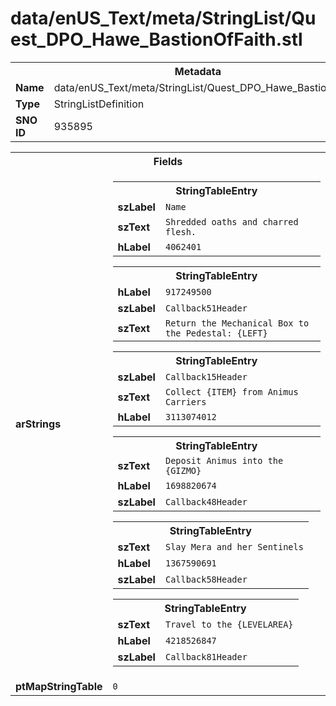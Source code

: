 <h1>data/enUS_Text/meta/StringList/Quest_DPO_Hawe_BastionOfFaith.stl</h1><table><tr><th colspan="100%">Metadata</th></tr><tr><td><b>Name</b></td><td>data/enUS_Text/meta/StringList/Quest_DPO_Hawe_BastionOfFaith.stl</td></tr><tr><td><b>Type</b></td><td>StringListDefinition</td></tr><tr><td><b>SNO ID</b></td><td>935895</td></tr></table>

<table><tr><th colspan="100%">Fields</th></tr><tr><td><b>arStrings</b></td><td><table><tr><th colspan="100%">StringTableEntry</th></tr><tr><td><b>szLabel</b></td><td><code>Name</code></td></tr><tr><td><b>szText</b></td><td><code>Shredded oaths and charred flesh.</code></td></tr><tr><td><b>hLabel</b></td><td><code>4062401</code></td></tr></table>


<table><tr><th colspan="100%">StringTableEntry</th></tr><tr><td><b>hLabel</b></td><td><code>917249500</code></td></tr><tr><td><b>szLabel</b></td><td><code>Callback51Header</code></td></tr><tr><td><b>szText</b></td><td><code>Return the Mechanical Box to the Pedestal: {LEFT}</code></td></tr></table>


<table><tr><th colspan="100%">StringTableEntry</th></tr><tr><td><b>szLabel</b></td><td><code>Callback15Header</code></td></tr><tr><td><b>szText</b></td><td><code>Collect {ITEM} from Animus Carriers</code></td></tr><tr><td><b>hLabel</b></td><td><code>3113074012</code></td></tr></table>


<table><tr><th colspan="100%">StringTableEntry</th></tr><tr><td><b>szText</b></td><td><code>Deposit Animus into the {GIZMO}</code></td></tr><tr><td><b>hLabel</b></td><td><code>1698820674</code></td></tr><tr><td><b>szLabel</b></td><td><code>Callback48Header</code></td></tr></table>


<table><tr><th colspan="100%">StringTableEntry</th></tr><tr><td><b>szText</b></td><td><code>Slay Mera and her Sentinels</code></td></tr><tr><td><b>hLabel</b></td><td><code>1367590691</code></td></tr><tr><td><b>szLabel</b></td><td><code>Callback58Header</code></td></tr></table>


<table><tr><th colspan="100%">StringTableEntry</th></tr><tr><td><b>szText</b></td><td><code>Travel to the {LEVELAREA}</code></td></tr><tr><td><b>hLabel</b></td><td><code>4218526847</code></td></tr><tr><td><b>szLabel</b></td><td><code>Callback81Header</code></td></tr></table>


</td></tr><tr><td><b>ptMapStringTable</b></td><td><code>0</code></td></tr></table>

